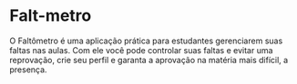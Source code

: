 # Falt-metro
O Faltômetro é uma aplicação prática para estudantes gerenciarem suas faltas nas aulas. Com ele você pode controlar suas faltas e evitar uma reprovação, crie seu perfil e garanta a aprovação na matéria mais difícil, a presença.
